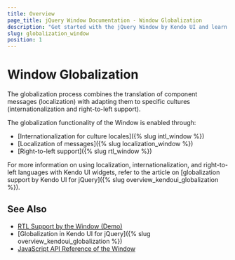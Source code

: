 ```yaml
---
title: Overview
page_title: jQuery Window Documentation - Window Globalization
description: "Get started with the jQuery Window by Kendo UI and learn about the globalization options it supports."
slug: globalization_window
position: 1
---
```


# Window Globalization

The globalization process combines the translation of component messages (localization) with adapting them to specific cultures (internationalization and right-to-left support).

The globalization functionality of the Window is enabled through:
* [Internationalization for culture locales]({% slug intl_window %})
* [Localization of messages]({% slug localization_window %})
* [Right-to-left support]({% slug rtl_window %})

For more information on using localization, internationalization, and right-to-left languages with Kendo UI widgets, refer to the article on [globalization support by Kendo UI for jQuery]({% slug overview_kendoui_globalization %}).

## See Also

* [RTL Support by the Window (Demo)](https://demos.telerik.com/kendo-ui/window/right-to-left-support)
* [Globalization in Kendo UI for jQuery]({% slug overview_kendoui_globalization %})
* [JavaScript API Reference of the Window](/api/javascript/ui/window)
